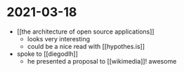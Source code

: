 # 2021-03-18

- [[the architecture of open source applications]]
  - looks very interesting
  - could be a nice read with [[hypothes.is]]
- spoke to [[diegodlh]]
  - he presented a proposal to [[wikimedia]]! awesome

